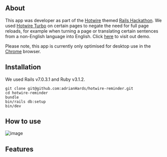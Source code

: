 ## About
This app was developer as part of the [Hotwire](https://hotwired.dev/) themed [Rails Hackathon](https://railshackathon.com/). We used [Hotwire Turbo](https://turbo.hotwired.dev/) on certain pages to negate the need for full page reloads, for example when turning a page or translating certain sentences from a non-English language into English. Click [here](https://team50.herokuapp.com/) to visit out demo. 

Please note, this app is currently only optimised for desktop use in the [Chrome](https://www.google.com/intl/en_uk/chrome/) browser. 

## Installation
We used Rails v7.0.3.1 and Ruby v3.1.2. 

```
git clone git@github.com:adrianHards/hotwire-reminder.git
cd hotwire-reminder
bundle
bin/rails db:setup
bin/dev
```

## How to use
![image](https://user-images.githubusercontent.com/17050237/190924047-077afc85-df28-40d8-883c-c33873a394a7.png)

## Features
